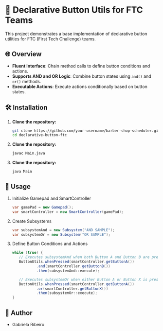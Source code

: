 # 🤖 Declarative Button Utils for FTC Teams

This project demonstrates a base implementation of declarative button utilities for FTC (First Tech Challenge) teams.

## 🌐 Overview 

- **Fluent Interface**: Chain method calls to define button conditions and actions.
- **Supports AND and OR Logic**: Combine button states using `and()` and `or()` methods.
- **Executable Actions**: Execute actions conditionally based on button states.

## 🛠️ Installation

1. **Clone the repository:**
   ```bash
   git clone https://github.com/your-username/barber-shop-scheduler.git
   cd declarative-button-ftc
2. **Clone the repository:**
   ```bash
   javac Main.java
3. **Clone the repository:**
   ```bash
   java Main

 ## 📘 Usage

1. Initialize Gamepad and SmartController
   ```java
   var gamePad = new Gamepad();
   var smartController = new SmartController(gamePad);
2. Create Subsystems
   ```java
   var subsystemAnd = new Subsystem("AND SAMPLE");
   var subsystemOr = new Subsystem("OR SAMPLE");

3. Define Button Conditions and Actions
   ```java
   while (true) {
      // Executes subsystemAnd when both Button A and Button B are pressed simultaneously
      ButtonUtils.whenPressed(smartController.getButtonA())
              .and(smartController.getButtonB())
              .then(subsystemAnd::execute);
   
      // Executes subsystemOr when either Button A or Button X is pressed
      ButtonUtils.whenPressed(smartController.getButtonA())
              .or(smartController.getButtonX())
              .then(subsystemOr::execute);
   }

## 👤 Author
- Gabriela Ribeiro
